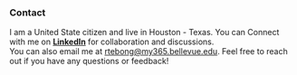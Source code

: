 ### Contact
I am a United State citizen and live in Houston - Texas.  You can Connect with me on [**LinkedIn**](https://www.linkedin.com/in/tebong-roland-8456644a/) for collaboration and discussions.  
You can also email me at rtebong@my365.bellevue.edu.   Feel free to reach out if you have any questions or feedback! 
